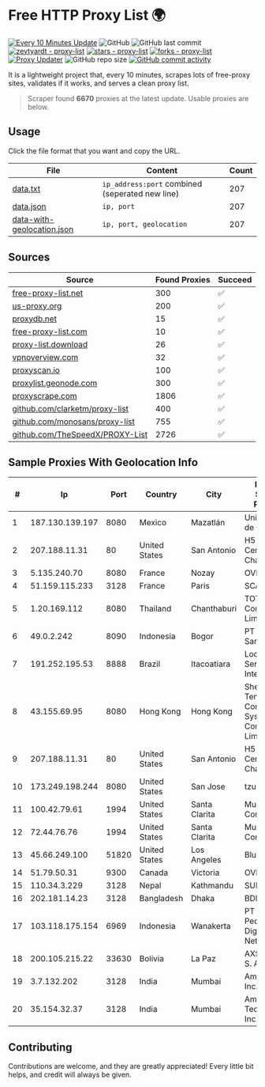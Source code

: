 
# Free HTTP Proxy List 🌍

[![Every 10 Minutes Update](https://github.com/mertguvencli/http-proxy-list/actions/workflows/main.yml/badge.svg?branch=main)](https://github.com/mertguvencli/http-proxy-list/actions/workflows/main.yml)
![GitHub](https://img.shields.io/github/license/mertguvencli/http-proxy-list)
![GitHub last commit](https://img.shields.io/github/last-commit/mertguvencli/http-proxy-list)
[![zevtyardt - proxy-list](https://img.shields.io/static/v1?label=zevtyardt&message=proxy-list&color=blue&logo=github)](https://github.com/zevtyardt/proxy-list "Go to GitHub repo")
[![stars - proxy-list](https://img.shields.io/github/stars/zevtyardt/proxy-list?style=social)](https://github.com/zevtyardt/proxy-list)
[![forks - proxy-list](https://img.shields.io/github/forks/zevtyardt/proxy-list?style=social)](https://github.com/zevtyardt/proxy-list)
[![Proxy Updater](https://github.com/zevtyardt/proxy-list/workflows/Proxy%20Updater/badge.svg)](https://github.com/zevtyardt/proxy-list/actions?query=workflow:"Proxy+Updater")
![GitHub repo size](https://img.shields.io/github/repo-size/zevtyardt/proxy-list)
[![GitHub commit activity](https://img.shields.io/github/commit-activity/m/zevtyardt/proxy-list?logo=commits)](https://github.com/zevtyardt/proxy-list/commits/main)

It is a lightweight project that, every 10 minutes, scrapes lots of free-proxy sites, validates if it works, and serves a clean proxy list.

> Scraper found **6670** proxies at the latest update. Usable proxies are below.

## Usage

Click the file format that you want and copy the URL.

|File|Content|Count|
|----|-------|-----|
|[data.txt](https://raw.githubusercontent.com/mertguvencli/http-proxy-list/main/proxy-list/data.txt)|`ip_address:port` combined (seperated new line)|207|
|[data.json](https://raw.githubusercontent.com/mertguvencli/http-proxy-list/main/proxy-list/data.json)|`ip, port`|207|
|[data-with-geolocation.json](https://raw.githubusercontent.com/mertguvencli/http-proxy-list/main/proxy-list/data-with-geolocation.json)|`ip, port, geolocation`|207|

## Sources

|Source|Found Proxies|Succeed|
|------|-------------|-------|
|[free-proxy-list.net](https://free-proxy-list.net)|300|✅|
|[us-proxy.org](https://www.us-proxy.org)|200|✅|
|[proxydb.net](http://proxydb.net)|15|✅|
|[free-proxy-list.com](https://free-proxy-list.com/?page=&port=&type%5B%5D=http&type%5B%5D=https&up_time=0&search=Search)|10|✅|
|[proxy-list.download](https://www.proxy-list.download/HTTP)|26|✅|
|[vpnoverview.com](https://vpnoverview.com/privacy/anonymous-browsing/free-proxy-servers)|32|✅|
|[proxyscan.io](https://www.proxyscan.io)|100|✅|
|[proxylist.geonode.com](https://proxylist.geonode.com/api/proxy-list?limit=300&page=1&sort_by=lastChecked&sort_type=desc&protocols=http,https)|300|✅|
|[proxyscrape.com](https://api.proxyscrape.com/v2/?request=displayproxies&protocol=http&timeout=10000&country=all&ssl=all&anonymity=all)|1806|✅|
|[github.com/clarketm/proxy-list](https://raw.githubusercontent.com/clarketm/proxy-list/master/proxy-list-raw.txt)|400|✅|
|[github.com/monosans/proxy-list](https://raw.githubusercontent.com/monosans/proxy-list/main/proxies/http.txt)|755|✅|
|[github.com/TheSpeedX/PROXY-List](https://raw.githubusercontent.com/TheSpeedX/PROXY-List/master/http.txt)|2726|✅|


## Sample Proxies With Geolocation Info

|#|Ip|Port|Country|City|Internet Service Provider|
|-|--|----|-------|----|-------------------------|
|1|187.130.139.197|8080|Mexico|Mazatlán|Uninet S.A. de C.V.|
|2|207.188.11.31|80|United States|San Antonio|H5 Data Centers - Chandler LLC|
|3|5.135.240.70|8080|France|Nozay|OVH SAS|
|4|51.159.115.233|3128|France|Paris|SCALEWAY|
|5|1.20.169.112|8080|Thailand|Chanthaburi|TOT Public Company Limited|
|6|49.0.2.242|8090|Indonesia|Bogor|PT Usaha Adi Sanggoro|
|7|191.252.195.53|8888|Brazil|Itacoatiara|Locaweb Serviços de Internet S/A|
|8|43.155.69.95|8080|Hong Kong|Hong Kong|Shenzhen Tencent Computer Systems Company Limited|
|9|207.188.11.31|80|United States|San Antonio|H5 Data Centers - Chandler LLC|
|10|173.249.198.244|8080|United States|San Jose|tzulo, inc.|
|11|100.42.79.61|1994|United States|Santa Clarita|Multacom Corporation|
|12|72.44.76.76|1994|United States|Santa Clarita|Multacom Corporation|
|13|45.66.249.100|51820|United States|Los Angeles|BlueVPS OU|
|14|51.79.50.31|9300|Canada|Victoria|OVH SAS|
|15|110.34.3.229|3128|Nepal|Kathmandu|SUBISU C7|
|16|202.181.14.23|3128|Bangladesh|Dhaka|BDPEER|
|17|103.118.175.154|6969|Indonesia|Wanakerta|PT Pedjoeang Digital Networks|
|18|200.105.215.22|33630|Bolivia|La Paz|AXS Bolivia S. A.|
|19|3.7.132.202|3128|India|Mumbai|Amazon.com, Inc.|
|20|35.154.32.37|3128|India|Mumbai|Amazon Technologies Inc.|



## Contributing

Contributions are welcome, and they are greatly appreciated! Every
little bit helps, and credit will always be given.

